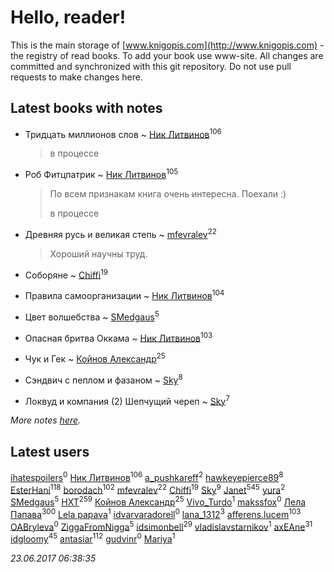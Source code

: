 # Hello, reader!
This is the main storage of [www.knigopis.com](http://www.knigopis.com) - the registry of read books.
To add your book use www-site. All changes are committed and synchronized with this git repository.
Do not use pull requests to make changes here.


## Latest books with notes
* Тридцать миллионов слов ~ [Ник Литвинов](users/241/241974816-vkontakte)<sup>106</sup>
    > в процессе

* Роб Фитцпатрик ~ [Ник Литвинов](users/241/241974816-vkontakte)<sup>105</sup>
    > По всем признакам книга очень интересна. Поехали :)
    > 
    > в процессе

* Древняя русь и великая степь ~ [mfevralev](users/140/140966150-vkontakte)<sup>22</sup>
    > Хороший научны труд.

* Соборяне ~ [Chiffi](users/105/105831994080785626680-google)<sup>19</sup>

* Правила самоорганизации ~ [Ник Литвинов](users/241/241974816-vkontakte)<sup>104</sup>

* Цвет волшебства ~ [SMedgaus](users/162/162444669-vkontakte)<sup>5</sup>

* Опасная бритва Оккама ~ [Ник Литвинов](users/241/241974816-vkontakte)<sup>103</sup>

* Чук и Гек ~ [Койнов Александр](users/414/414040473-vkontakte)<sup>25</sup>

* Сэндвич с пеплом и фазаном ~ [Sky](users/118/118049897850017649660-google)<sup>8</sup>

* Локвуд и компания (2) Шепчущий череп ~ [Sky](users/118/118049897850017649660-google)<sup>7</sup>


_More notes [here](latest_books_with_notes.md)._


## Latest users
[ihatespoilers](users/638/63898155-vkontakte)<sup>0</sup> 
[Ник Литвинов](users/241/241974816-vkontakte)<sup>106</sup> 
[a_pushkareff](users/309/3092108195-twitter)<sup>2</sup> 
[hawkeyepierce89](users/317/317314037-vkontakte)<sup>8</sup> 
[EsterHani](users/305/30558181-vkontakte)<sup>118</sup> 
[borodach](users/157/15706320-vkontakte)<sup>102</sup> 
[mfevralev](users/140/140966150-vkontakte)<sup>22</sup> 
[Chiffi](users/105/105831994080785626680-google)<sup>19</sup> 
[Sky](users/118/118049897850017649660-google)<sup>9</sup> 
[Janet](users/108/108113656204404967440-google)<sup>545</sup> 
[yura](users/816/816552068523262-facebook)<sup>2</sup> 
[SMedgaus](users/162/162444669-vkontakte)<sup>5</sup> 
[HXT](users/100/100002563462782-facebook)<sup>259</sup> 
[Койнов Александр](users/414/414040473-vkontakte)<sup>25</sup> 
[Vivo_Turdo](users/115/115154203761453486437-google)<sup>1</sup> 
[makssfox](users/239/239513704-yandex)<sup>0</sup> 
[Лела Папава](users/761/76187635-vkontakte)<sup>300</sup> 
[Lela papava](users/281/281023294-vkontakte)<sup>1</sup> 
[idvarvaradorell](users/385/385280558-vkontakte)<sup>0</sup> 
[lana_1312](users/460/4609218-vkontakte)<sup>3</sup> 
[afferens.lucem](users/196/196071655-vkontakte)<sup>103</sup> 
[OABryleva](users/117/117066050609750163659-google)<sup>0</sup> 
[ZiggaFromNigga](users/114/114398174831177070999-google)<sup>5</sup> 
[idsimonbell](users/380/380554090-vkontakte)<sup>29</sup> 
[vladislavstarnikov](users/318/318594181-vkontakte)<sup>1</sup> 
[axEAne](users/108/108286448861674023181-google)<sup>31</sup> 
[idgloomy](users/871/87187820-vkontakte)<sup>45</sup> 
[antasiar](users/688/68827372-vkontakte)<sup>112</sup> 
[gudvinr](users/108/108740102521248876385-google)<sup>0</sup> 
[Mariya](users/171/17119404-vkontakte)<sup>1</sup> 


_23.06.2017 06:38:35_

